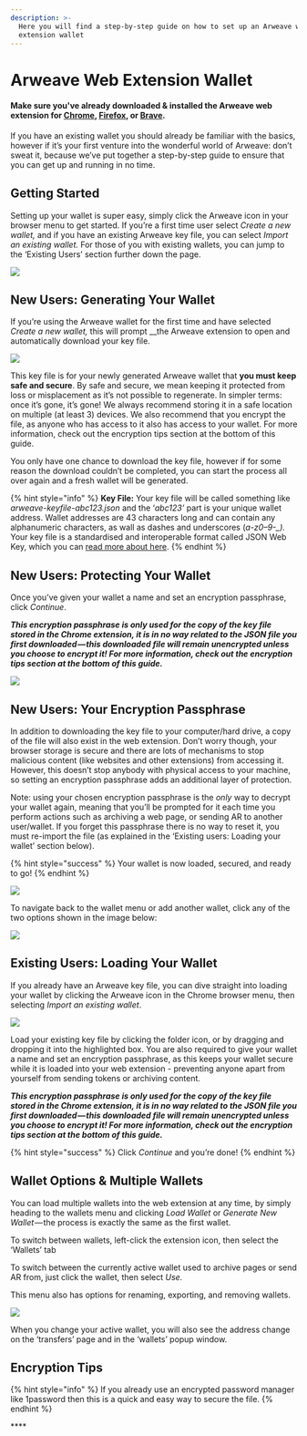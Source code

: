 ```yaml
---
description: >-
  Here you will find a step-by-step guide on how to set up an Arweave web
  extension wallet
---
```


# Arweave Web Extension Wallet

#### Make sure you've already downloaded & installed the Arweave web extension for [Chrome](https://chrome.google.com/webstore/detail/arweave/iplppiggblloelhoglpmkmbinggcaaoc), [Firefox](https://addons.mozilla.org/en-US/firefox/addon/arweave/), or [Brave](https://chrome.google.com/webstore/detail/arweave/iplppiggblloelhoglpmkmbinggcaaoc). 

If you have an existing wallet you should already be familiar with the basics, however if it’s your first venture into the wonderful world of Arweave: don’t sweat it, because we’ve put together a step-by-step guide to ensure that you can get up and running in no time.

## Getting Started 

Setting up your wallet is super easy, simply click the Arweave icon in your browser menu to get started. If you’re a first time user select _Create a new wallet,_ and if you have an existing Arweave key file, you can select _Import an existing wallet._ For those of you with existing wallets, you can jump to the ‘Existing Users’ section further down the page.

![](../.gitbook/assets/web-wallet-1.png)

## **New Users: Generating Your Wallet**

If you’re using the Arweave wallet for the first time and have selected _Create a new wallet,_ this will prompt __the Arweave extension to open and automatically download your key file.

![](../.gitbook/assets/wallet-2.png)

This key file is for your newly generated Arweave wallet that **you must keep safe and secure**. By safe and secure, we mean keeping it protected from loss or misplacement as it’s not possible to regenerate. In simpler terms: once it’s gone, it’s gone! We always recommend storing it in a safe location on multiple \(at least 3\) devices. We also recommend that you encrypt the file, as anyone who has access to it also has access to your wallet. For more information, check out the encryption tips section at the bottom of this guide.

You only have one chance to download the key file, however if for some reason the download couldn’t be completed, you can start the process all over again and a fresh wallet will be generated.

{% hint style="info" %}
**Key File:** Your key file will be called something like _arweave-keyfile-abc123.json_ and the ‘_abc123’_ part is your unique wallet address. Wallet addresses are 43 characters long and can contain any alphanumeric characters, as wall as dashes and underscores \(_a-z0–9-\_\)._ Your key file is a standardised and interoperable format called JSON Web Key, which you can [read more about here](https://tools.ietf.org/html/rfc7517).
{% endhint %}

## **New Users: Protecting Your Wallet**

Once you’ve given your wallet a name and set an encryption passphrase, click _Continue_.

_**This encryption passphrase is only used for the copy of the key file stored in the Chrome extension, it is in no way related to the JSON file you first downloaded — this downloaded file will remain unencrypted unless you choose to encrypt it! For more information, check out the encryption tips section at the bottom of this guide.**_

![](../.gitbook/assets/wallet-3.png)

## **New Users: Your Encryption Passphrase**

In addition to downloading the key file to your computer/hard drive, a copy of the file will also exist in the web extension. Don’t worry though, your browser storage is secure and there are lots of mechanisms to stop malicious content \(like websites and other extensions\) from accessing it. However, this doesn’t stop anybody with physical access to your machine, so setting an encryption passphrase adds an additional layer of protection.

Note: using your chosen encryption passphrase is the _only_ way to decrypt your wallet again, meaning that you’ll be prompted for it each time you perform actions such as archiving a web page, or sending AR to another user/wallet. If you forget this passphrase there is no way to reset it, you must re-import the file \(as explained in the ‘Existing users: Loading your wallet’ section below\).

{% hint style="success" %}
Your wallet is now loaded, secured, and ready to go! 
{% endhint %}

![](../.gitbook/assets/wallet-4.png)

To navigate back to the wallet menu or add another wallet, click any of the two options shown in the image below:

![](../.gitbook/assets/wallet-5.png)

## **Existing Users: Loading Your Wallet**

If you already have an Arweave key file, you can dive straight into loading your wallet by clicking the Arweave icon in the Chrome browser menu, then selecting _Import an existing wallet_.

![](../.gitbook/assets/wallet-6.png)

Load your existing key file by clicking the folder icon, or by dragging and dropping it into the highlighted box. You are also required to give your wallet a name and set an encryption passphrase, as this keeps your wallet secure while it is loaded into your web extension - preventing anyone apart from yourself from sending tokens or archiving content.

_**This encryption passphrase is only used for the copy of the key file stored in the Chrome extension, it is in no way related to the JSON file you first downloaded — this downloaded file will remain unencrypted unless you choose to encrypt it! For more information, check out the encryption tips section at the bottom of this guide.**_

{% hint style="success" %}
Click _Continue_ and you’re done! 
{% endhint %}

## **Wallet Options & Multiple Wallets**

You can load multiple wallets into the web extension at any time, by simply heading to the wallets menu and clicking _Load Wallet_ or _Generate New Wallet_ — the process is exactly the same as the first wallet.

To switch between wallets, left-click the extension icon, then select the ‘Wallets’ tab

To switch between the currently active wallet used to archive pages or send AR from, just click the wallet, then select _Use._

This menu also has options for renaming, exporting, and removing wallets.

![](../.gitbook/assets/wallet-7.png)

When you change your active wallet, you will also see the address change on the ‘transfers’ page and in the ‘wallets’ popup window.

## Encryption Tips

{% hint style="info" %}
If you already use an encrypted password manager like 1password then this is a quick and easy way to secure the file.
{% endhint %}

\*\*\*\*



